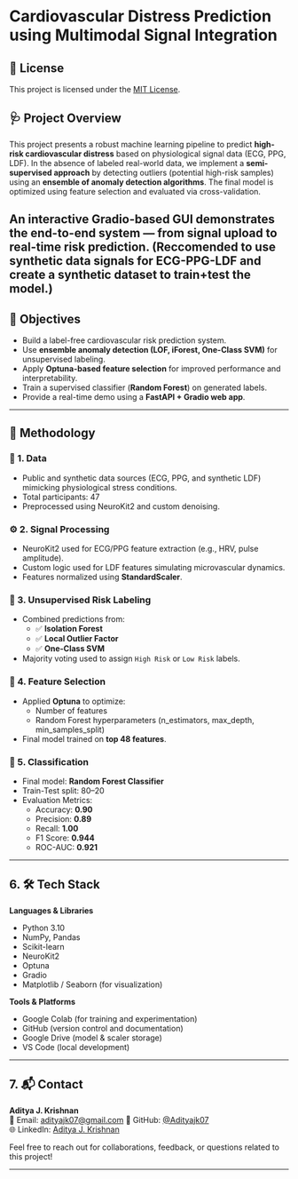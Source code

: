# Cardiovascular Distress Prediction using Multimodal Signal Integration
## 📄 License

This project is licensed under the [MIT License](LICENSE).



## 🩺 Project Overview

This project presents a robust machine learning pipeline to predict **high-risk cardiovascular distress** based on physiological signal data (ECG, PPG, LDF). In the absence of labeled real-world data, we implement a **semi-supervised approach** by detecting outliers (potential high-risk samples) using an **ensemble of anomaly detection algorithms**. The final model is optimized using feature selection and evaluated via cross-validation.

An interactive **Gradio-based GUI** demonstrates the end-to-end system — from signal upload to real-time risk prediction.
(Reccomended to use synthetic data signals for ECG-PPG-LDF and create a synthetic dataset to train+test the model.)
---

## 🎯 Objectives

- Build a label-free cardiovascular risk prediction system.
- Use **ensemble anomaly detection (LOF, iForest, One-Class SVM)** for unsupervised labeling.
- Apply **Optuna-based feature selection** for improved performance and interpretability.
- Train a supervised classifier (**Random Forest**) on generated labels.
- Provide a real-time demo using a **FastAPI + Gradio web app**.

---

## 🧠 Methodology

### 📁 1. Data
- Public and synthetic data sources (ECG, PPG, and synthetic LDF) mimicking physiological stress conditions.
- Total participants: 47
- Preprocessed using NeuroKit2 and custom denoising.

### ⚙️ 2. Signal Processing
- NeuroKit2 used for ECG/PPG feature extraction (e.g., HRV, pulse amplitude).
- Custom logic used for LDF features simulating microvascular dynamics.
- Features normalized using **StandardScaler**.

### 🤖 3. Unsupervised Risk Labeling
- Combined predictions from:
  - ✅ **Isolation Forest**
  - ✅ **Local Outlier Factor**
  - ✅ **One-Class SVM**
- Majority voting used to assign `High Risk` or `Low Risk` labels.

### 🧬 4. Feature Selection
- Applied **Optuna** to optimize:
  - Number of features
  - Random Forest hyperparameters (n_estimators, max_depth, min_samples_split)
- Final model trained on **top 48 features**.

### 🧪 5. Classification
- Final model: **Random Forest Classifier**
- Train-Test split: 80–20
- Evaluation Metrics:
  - Accuracy: **0.90**
  - Precision: **0.89**
  - Recall: **1.00**
  - F1 Score: **0.944**
  - ROC-AUC: **0.921**

---

## 6. 🛠️ Tech Stack

**Languages & Libraries**  
- Python 3.10  
- NumPy, Pandas  
- Scikit-learn  
- NeuroKit2  
- Optuna   
- Gradio    
- Matplotlib / Seaborn (for visualization)

**Tools & Platforms**  
- Google Colab (for training and experimentation)  
- GitHub (version control and documentation)  
- Google Drive (model & scaler storage)  
- VS Code (local development)

---

## 7. 📬 Contact

**Aditya J. Krishnan**  
📧 Email: adityajk07@gmail.com 
🔗 GitHub: [@Adityajk07](https://github.com/Adityajk07)  
🌐 LinkedIn: [Aditya J. Krishnan](https://www.linkedin.com/in/aditya-jk-5a89a0359)  

Feel free to reach out for collaborations, feedback, or questions related to this project!

---


